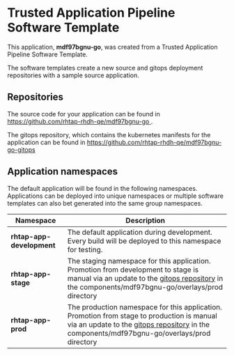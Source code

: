 # Trusted Application Pipeline Software Template

This application, **mdf97bgnu-go**, was created from a Trusted Application Pipeline Software Template.

The software templates create a new source and gitops deployment repositories with a sample source application. 

## Repositories

The source code for your application can be found in [https://github.com/rhtap-rhdh-qe/mdf97bgnu-go ](https://github.com/rhtap-rhdh-qe/mdf97bgnu-go ).
 
The gitops repository, which contains the kubernetes manifests for the application can be found in 
[https://github.com/rhtap-rhdh-qe/mdf97bgnu-go-gitops ](https://github.com/rhtap-rhdh-qe/mdf97bgnu-go-gitops ) 

## Application namespaces 

The default application will be found in the following namespaces. Applications can be deployed into unique namespaces or multiple software templates can also bet generated into the same group namespaces.  

|  Namespace   |  Description   |  
| -------- | -------- |   
| **rhtap-app-development** | The default application during development. Every build will be deployed to this namespace for testing. | 
| **rhtap-app-stage** | The staging namespace for this application. Promotion from development to stage is manual via an update to the [gitops repository](https://github.com/rhtap-rhdh-qe/mdf97bgnu-go-gitops ) in the components/mdf97bgnu-go/overlays/prod directory |  
| **rhtap-app-prod** | The production namespace for this application. Promotion from stage to production is manual via an update to the [gitops repository](https://github.com/rhtap-rhdh-qe/mdf97bgnu-go-gitops ) in the components/mdf97bgnu-go/overlays/prod directory | 